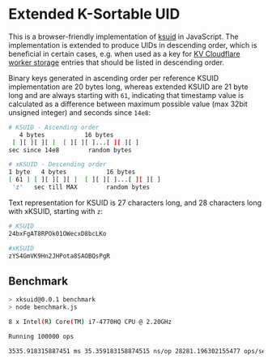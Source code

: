 # Extended K-Sortable UID

This is a browser-friendly implementation of [ksuid](https://github.com/segmentio/ksuid) in JavaScript.
The implementation is extended to produce UIDs in descending order, which is beneficial in certain cases,
e.g. when used as a key for [KV Cloudflare worker storage](https://developers.cloudflare.com/workers/runtime-apis/kv#listing-keys) entries that should be listed in descending order.

Binary keys generated in ascending order per reference KSUID implementation are 20 bytes long, 
whereas extended KSUID are 21 byte long and are always starting with `61`, indicating that timestamp value
is calculated as a difference between maximum possible value (max 32bit unsigned integer) and seconds since `14e8`:

```sh
# KSUID - Ascending order
   4 bytes           16 bytes
 [ ][ ][ ][ ]  [ ][ ][ ]...[ ][ ][ ]
sec since 14e8        random bytes

# xKSUID - Descending order
1 byte   4 bytes           16 bytes
[ 61 ] [ ][ ][ ][ ]  [ ][ ][ ]...[ ][ ][ ]
 'z'   sec till MAX        random bytes
```

Text representation for KSUID is 27 characters long, and 28 characters long with xKSUID, starting with `z`:
```sh
# KSUID
24bxFgAT8RPOk01OWecxD8bcLKo

#xKSUID
zYS4GmVK9Hn2JHPota8SAOBQsPgR
```


## Benchmark
```sh
> xksuid@0.0.1 benchmark
> node benchmark.js

8 x Intel(R) Core(TM) i7-4770HQ CPU @ 2.20GHz

Running 100000 ops

3535.918315887451 ms 35.359183158874515 ns/op 28281.196302155477 ops/sec
```
